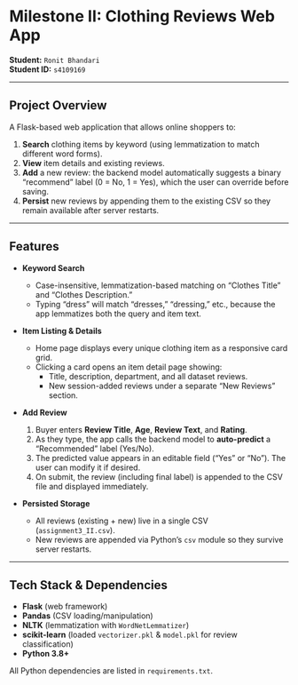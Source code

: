 # Milestone II: Clothing Reviews Web App

**Student:** `Ronit Bhandari`  
**Student ID:** `s4109169`

---

##  Project Overview
A Flask-based web application that allows online shoppers to:
1. **Search** clothing items by keyword (using lemmatization to match different word forms).  
2. **View** item details and existing reviews.  
3. **Add** a new review: the backend model automatically suggests a binary “recommend” label (0 = No, 1 = Yes), which the user can override before saving.  
4. **Persist** new reviews by appending them to the existing CSV so they remain available after server restarts.

---

##  Features

- **Keyword Search**  
  - Case-insensitive, lemmatization-based matching on “Clothes Title” and “Clothes Description.”  
  - Typing “dress” will match “dresses,” “dressing,” etc., because the app lemmatizes both the query and item text.

- **Item Listing & Details**  
  - Home page displays every unique clothing item as a responsive card grid.  
  - Clicking a card opens an item detail page showing:  
    - Title, description, department, and all dataset reviews.  
    - New session-added reviews under a separate “New Reviews” section.

- **Add Review**  
  1. Buyer enters **Review Title**, **Age**, **Review Text**, and **Rating**.  
  2. As they type, the app calls the backend model to **auto-predict** a “Recommended” label (Yes/No).  
  3. The predicted value appears in an editable field (“Yes” or “No”). The user can modify it if desired.  
  4. On submit, the review (including final label) is appended to the CSV file and displayed immediately.

- **Persisted Storage**  
  - All reviews (existing + new) live in a single CSV (`assignment3_II.csv`).  
  - New reviews are appended via Python’s `csv` module so they survive server restarts.

---

##  Tech Stack & Dependencies

- **Flask** (web framework)  
- **Pandas** (CSV loading/manipulation)  
- **NLTK** (lemmatization with `WordNetLemmatizer`)  
- **scikit-learn** (loaded `vectorizer.pkl` & `model.pkl` for review classification)  
- **Python 3.8+**  

All Python dependencies are listed in `requirements.txt`.  
